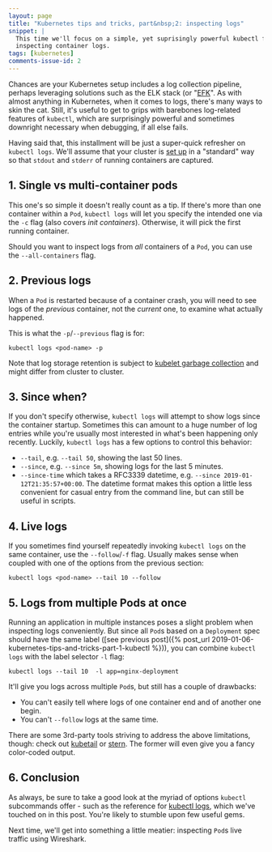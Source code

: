 ```yaml
---
layout: page
title: "Kubernetes tips and tricks, part&nbsp;2: inspecting logs"
snippet: |
  This time we'll focus on a simple, yet suprisingly powerful kubectl feature:
  inspecting container logs.
tags: [kubernetes]
comments-issue-id: 2
---
```


Chances are your Kubernetes setup includes a log collection pipeline, perhaps
leveraging solutions such as the ELK stack (or
"[EFK](https://blog.ptrk.io/how-to-deploy-an-efk-stack-to-kubernetes/)". As with
almost anything in Kubernetes, when it comes to logs, there's many ways to skin
the cat. Still, it's useful to get to grips with barebones log-related features
of `kubectl`, which are surprisingly powerful and sometimes downright necessary
when debugging, if all else fails.

Having said that, this installment will be just a super-quick refresher on
`kubectl logs`. We'll assume that your cluster is
[set up](https://kubernetes.io/docs/concepts/cluster-administration/logging/) in
a "standard" way so that `stdout` and `stderr` of running containers are
captured.

## 1. Single vs multi-container pods

This one's so simple it doesn't really count as a tip. If there's more than one
container within a `Pod`, `kubectl logs` will let you specify the intended one
via the `-c` flag (also covers _init containers_). Otherwise, it will pick the
first running container.

Should you want to inspect logs from _all_ containers of a `Pod`, you can use
the `--all-containers` flag.

## 2. Previous logs

When a `Pod` is restarted because of a container crash, you will need to see
logs of the _previous_ container, not the _current_ one, to examine what
actually happened.

This is what the `-p`/`--previous` flag is for:

```shell
kubectl logs <pod-name> -p
```

Note that log storage retention is subject to
[kubelet garbage collection](https://kubernetes.io/docs/concepts/cluster-administration/kubelet-garbage-collection/)
and might differ from cluster to cluster.

## 3. Since when?

If you don't specify otherwise, `kubectl logs` will attempt to show logs since
the container startup. Sometimes this can amount to a huge number of log entries
while you're usually most interested in what's been happening only recently.
Luckily, `kubectl logs` has a few options to control this behavior:

- `--tail`, e.g. `--tail 50`, showing the last 50 lines.
- `--since`, e.g. `--since 5m`, showing logs for the last 5 minutes.
- `--since-time` which takes a RFC3339 datetime, e.g.
  `--since 2019-01-12T21:35:57+00:00`. The datetime format makes this option a
  little less convenient for casual entry from the command line, but can still
  be useful in scripts.

## 4. Live logs

If you sometimes find yourself repeatedly invoking `kubectl logs` on the same
container, use the `--follow`/`-f` flag. Usually makes sense when coupled with
one of the options from the previous section:

```shell
kubectl logs <pod-name> --tail 10 --follow
```

## 5. Logs from multiple Pods at once

Running an application in multiple instances poses a slight problem when
inspecting logs conveniently. But since all `Pod`s based on a `Deployment` spec
should have the same label ([see previous
post]({% post_url 2019-01-06-kubernetes-tips-and-tricks-part-1-kubectl %})), you
can combine `kubectl logs` with the label selector `-l` flag:

```shell
kubectl logs --tail 10  -l app=nginx-deployment
```

It'll give you logs across multiple `Pod`s, but still has a couple of drawbacks:

- You can't easily tell where logs of one container end and of another one
  begin.
- You can't `--follow` logs at the same time.

There are some 3rd-party tools striving to address the above limitations,
though: check out [kubetail](https://github.com/johanhaleby/kubetail) or
[stern](https://github.com/wercker/stern). The former will even give you a fancy
color-coded output.

## 6. Conclusion

As always, be sure to take a good look at the myriad of options `kubectl`
subcommands offer - such as the reference for
[kubectl logs](https://kubernetes.io/docs/reference/generated/kubectl/kubectl-commands#logs),
which we've touched on in this post. You're likely to stumble upon few useful
gems.

Next time, we'll get into something a little meatier: inspecting `Pod`s live
traffic using Wireshark.
